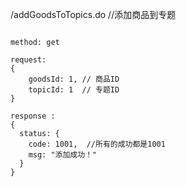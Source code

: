 /addGoodsToTopics.do   //添加商品到专题

```

method: get

request:
{
    goodsId: 1, // 商品ID
    topicId: 1  // 专题ID
}

response :
{
  status: {
    code: 1001,  //所有的成功都是1001
    msg: "添加成功！"
  }
}
```

